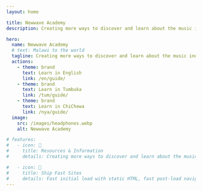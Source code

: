 ```yaml
---
layout: home

title: Newwave Academy
description: Creating more ways to discover and learn about the music industry.

hero:
  name: Newwave Academy
  # text: Malawi to the world
  tagline: Creating more ways to discover and learn about the music industry.
  actions:
    - theme: brand
      text: Learn in English
      link: /en/guide/
    - theme: brand
      text: Learn in Tumbuka
      link: /tum/guide/
    - theme: brand
      text: Learn in ChiChewa
      link: /nya/guide/
  image:
    src: /images/headphones.webp
    alt: Newwave Academy

# features:
#   - icon: 📝
#     title: Resources & Information
#     details: Creating more ways to discover and learn about the music industry.

#   - icon: 🚀
#     title: Ship Fast Sites
#     details: Fast initial load with static HTML, fast post-load navigation with client-side routing.
---
```

<style>

:root {
  --vp-home-hero-image-background-image: linear-gradient(-45deg,   #0DA2E3 50%, #0DA2E3 50%);
  --vp-home-hero-image-filter: blur(10px);
  
}

@media (min-width: 340px) {
  :root {
    --vp-home-hero-image-filter: blur(10px);
  }
}

@media (min-width: 640px) {
  :root {
    --vp-home-hero-image-filter: blur(60px);
  }
}

@media (min-width: 960px) {
  :root {
    --vp-home-hero-image-filter: blur(80px);
  }
}
</style>
